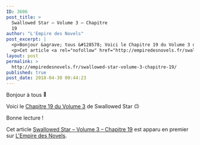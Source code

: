 ```yaml
---
ID: 3606
post_title: >
  Swallowed Star – Volume 3 – Chapitre
  19
author: "L'Empire des Novels"
post_excerpt: |
  <p>Bonjour &agrave; tous &#128578; Voici le Chapitre 19 du Volume 3 de Swallowed Star &#128521; Bonne lecture !</p>
  <p>Cet article <a rel="nofollow" href="http://empiredesnovels.fr/swallowed-star-volume-3-chapitre-19/">Swallowed Star &ndash; Volume 3 &ndash; Chapitre 19</a> est apparu en premier sur <a rel="nofollow" href="http://empiredesnovels.fr/">L'Empire des Novels</a>.</p>
layout: post
permalink: >
  http://empiredesnovels.fr/swallowed-star-volume-3-chapitre-19/
published: true
post_date: 2018-04-30 00:44:23
---
```

<p>Bonjour à tous <img src="https://united-subs.dearclouds.com/wp-content/uploads/2018/04/0ea7b8a02785df100225cebfce2bff16.jpg" alt="🙂" class="wp-smiley" style="height: 1em; max-height: 1em;" /></p>
<p>Voici le <a href="http://empiredesnovels.fr/swallowed-star/chapitre-59/">Chapitre 19 du Volume 3</a> de Swallowed Star <img src="https://s.w.org/images/core/emoji/2.4/72x72/1f609.png" alt="😉" class="wp-smiley" style="height: 1em; max-height: 1em;" /></p>
<p>Bonne lecture !</p>
<p><a class="a2a_button_facebook a2a_counter" href="https://www.addtoany.com/add_to/facebook?linkurl=http%3A%2F%2Fempiredesnovels.fr%2Fswallowed-star-volume-3-chapitre-19%2F&amp;linkname=Swallowed%20Star%20%E2%80%93%20Volume%203%20%E2%80%93%20Chapitre%2019" title="Facebook" rel="nofollow noopener" ></a><a class="a2a_button_twitter" href="https://www.addtoany.com/add_to/twitter?linkurl=http%3A%2F%2Fempiredesnovels.fr%2Fswallowed-star-volume-3-chapitre-19%2F&amp;linkname=Swallowed%20Star%20%E2%80%93%20Volume%203%20%E2%80%93%20Chapitre%2019" title="Twitter" rel="nofollow noopener" ></a><a class="a2a_button_google_plus" href="https://www.addtoany.com/add_to/google_plus?linkurl=http%3A%2F%2Fempiredesnovels.fr%2Fswallowed-star-volume-3-chapitre-19%2F&amp;linkname=Swallowed%20Star%20%E2%80%93%20Volume%203%20%E2%80%93%20Chapitre%2019" title="Google+" rel="nofollow noopener" ></a><a class="a2a_dd addtoany_share_save addtoany_share" href="https://www.addtoany.com/share#url=http%3A%2F%2Fempiredesnovels.fr%2Fswallowed-star-volume-3-chapitre-19%2F&amp;title=Swallowed%20Star%20%E2%80%93%20Volume%203%20%E2%80%93%20Chapitre%2019" data-a2a-url="http://empiredesnovels.fr/swallowed-star-volume-3-chapitre-19/" data-a2a-title="Swallowed Star – Volume 3 – Chapitre 19"></a></p><p>Cet article <a rel="nofollow" href="http://empiredesnovels.fr/swallowed-star-volume-3-chapitre-19/">Swallowed Star &#8211; Volume 3 &#8211; Chapitre 19</a> est apparu en premier sur <a rel="nofollow" href="http://empiredesnovels.fr/">L&#039;Empire des Novels</a>.</p>
